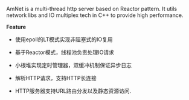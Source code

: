 AmNet is a multi-thread http server based on Reactor pattern.
It utils network libs and IO multiplex tech in C++ to provide high performance.

**Feature**

- 使用epoll的LT模式实现非阻塞式的IO复用

- 基于Reactor模式，线程池负责处理IO请求

- 小根堆实现定时管理器，双缓冲机制保证异步日志

- 解析HTTP请求，支持HTTP长连接

- HTTP服务器支持URL路由分发以及静态资源访问.

  
